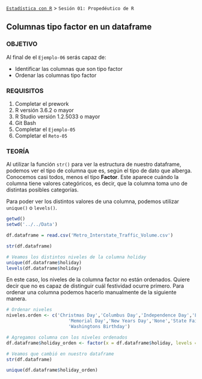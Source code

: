 [`Estadística con R`](../Readme.md) > `Sesión 01: Propedéutico de R`

## Columnas tipo factor en un dataframe

### OBJETIVO

Al final de el `Ejemplo-06` serás capaz de:
- Identificar las columnas que son tipo factor
- Ordenar las columnas tipo factor

### REQUISITOS

1. Completar el prework
2. R versión 3.6.2 o mayor
3. R Studio versión 1.2.5033 o mayor 
4. Git Bash
5. Completar el `Ejemplo-05`
6. Completar el `Reto-05`  

### TEORÍA

Al utilizar la función `str()` para ver la estructura de nuestro dataframe, podemos ver el tipo de columna que es, según el tipo de dato que alberga. Conocemos casi todos, menos el tipo **Factor**. Este aparece cuándo la columna tiene valores categóricos, es decir, que la columna toma uno de distintas posibles categorías. 

Para poder ver los distintos valores de una columna, podemos utilizar `unique()` o `levels()`. 

```r
getwd()
setwd('../../Data')

df.dataframe = read.csv('Metro_Interstate_Traffic_Volume.csv')

str(df.dataframe)

# Veamos los distintos niveles de la columna holiday
unique(df.dataframe$holiday)
levels(df.dataframe$holiday)
```

En este caso, los niveles de la columna factor no están ordenados. Quiere decir que no es capaz de distinguir cuál festividad ocurre primero. Para ordenar una columna podemos hacerlo manualmente de la siguiente manera.

```r
# Ordenar niveles
niveles.orden <- c('Christmas Day','Columbus Day','Independence Day','Labor Day','Martin Luther King Jr Day',
                       'Memorial Day','New Years Day','None','State Fair', 'Thanksgiving Day', 'Veterans Day',
                       'Washingtons Birthday')

# Agregamos columna con los niveles ordenados
df.dataframe$holiday_orden <- factor(x = df.dataframe$holiday, levels = niveles.orden, ordered = TRUE)

# Veamos que cambió en nuestro dataframe
str(df.dataframe)

unique(df.dataframe$holiday_orden)
```
